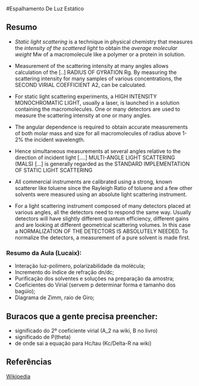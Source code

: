 #Espalhamento De Luz Estático

## Resumo
* *Static light scattering* is a technique in physical chemistry that measures the *intensity of the scattered light* to obtain the *average molecular weight* Mw of a macromolecule like a polymer or a protein in solution. 
* Measurement of the scattering intensity at many angles allows calculation of the [..] RADIUS OF GYRATION Rg. By measuring the scattering intensity for many samples of various concentrations, the SECOND VIRIAL COEFFICIENT A2, can be calculated.

*  For static light scattering experiments, a HIGH INTENSITY MONOCHROMATIC LIGHT, usually a laser, is launched in a solution containing the macromolecules. One or many detectors are used to measure the scattering intensity at one or many angles. 
* The angular dependence is required to obtain accurate measurements of both molar mass and size for all macromolecules of radius above 1-2% the incident wavelength. 
* Hence simultaneous measurements at several angles relative to the direction of incident light [....] MULTI-ANGLE LIGHT SCATTERING (MALS) [...] is generally regarded as the STANDARD IMPLEMENTATION OF STATIC LIGHT SCATTERING

* All commercial instruments are calibrated using a strong, known scatterer like toluene since the Rayleigh Ratio of toluene and a few other solvents were measured using an absolute light scattering instrument.

* For a light scattering instrument composed of many detectors placed at various angles, all the detectors need to respond the same way. Usually detectors will have slightly different quantum efficiency, different gains and are looking at different geometrical scattering volumes. In this case a NORMALIZATION OF THE DETECTORS IS ABSOLUTELY NEEDED. To normalize the detectors, a measurement of a pure solvent is made first.

### Resumo da Aula (Lucaix):
* Interação luz-polímero, polarizabilidade da molécula;
* Incremento do índice de refração dn/dc;
* Purificação dos solventes e soluções na preparação da amostra;
* Coeficientes do Virial (servem p determinar forma e tamanho dos bagúio);
* Diagrama de Zimm, raio de Giro;

## Buracos que a gente precisa preencher:
* significado do 2º coeficiente virial (A_2 na wiki, B no livro)
* significado de P(theta)
* de onde sai a equação para Hc/tau (Kc/Delta-R na wiki)

## Referências
[Wikipedia](https://en.wikipedia.org/wiki/Static_light_scattering)
